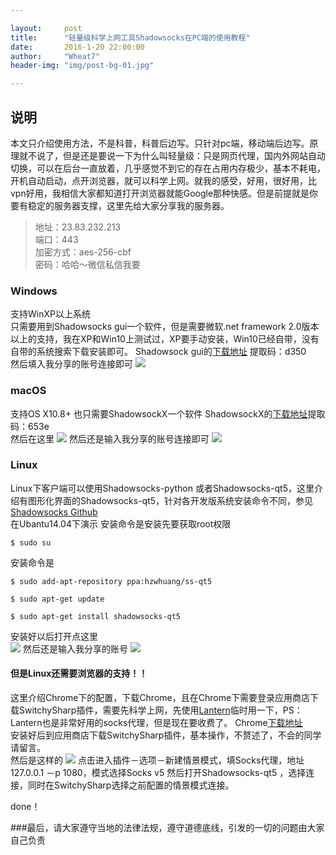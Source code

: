 ```yaml
---

layout:     post   
title:      "轻量级科学上网工具Shadowsocks在PC端的使用教程"     
date:       2016-1-20 22:00:00   
author:     "Wheat7"        
header-img: "img/post-bg-01.jpg"

---
```




## 说明
本文只介绍使用方法，不是科普，科普后边写。只针对pc端，移动端后边写。原理就不说了，但是还是要说一下为什么叫轻量级：只是网页代理，国内外网站自动切换，可以在后台一直放着，几乎感觉不到它的存在占用内存极少，基本不耗电，开机自动启动，点开浏览器，就可以科学上网。就我的感受，好用，很好用，比vpn好用，我相信大家都知道打开浏览器就能Google那种快感。但是前提就是你要有稳定的服务器支撑，这里先给大家分享我的服务器。   
>地址：23.83.232.213     
>端口：443   
>加密方式：aes-256-cbf  
>密码：哈哈～微信私信我要

### Windows
支持WinXP以上系统  
只需要用到Shadowsocks gui一个软件，但是需要微软.net framework 2.0版本以上的支持，我在XP和Win10上测试过，XP要手动安装，Win10已经自带，没有自带的系统搜索下载安装即可。
Shadowsock gui的[下载地址](https://yunpan.cn/cxaFIBBTFNg4A) 提取码：d350   
然后填入我分享的账号连接即可
![](http://ogzwf5uv0.bkt.clouddn.com/%E5%B1%8F%E5%B9%95%E5%BF%AB%E7%85%A7%202016-03-01%2019.32.03.png)

### macOS
支持OS X10.8+
也只需要ShadowsockX一个软件
 ShadowsockX的[下载地址](https://yunpan.cn/cxaL7byhukrXz)提取码：653e  
然后在这里
![](http://ogzwf5uv0.bkt.clouddn.com/%E5%B1%8F%E5%B9%95%E5%BF%AB%E7%85%A7%202016-03-01%2019.37.34.png)
然后还是输入我分享的账号连接即可
![](http://ogzwf5uv0.bkt.clouddn.com/%E5%B1%8F%E5%B9%95%E5%BF%AB%E7%85%A7%202016-03-01%2019.37.44.png)

### Linux

Linux下客户端可以使用Shadowsocks-python 或者Shadowsocks-qt5，这里介绍有图形化界面的Shadowsocks-qt5，针对各开发版系统安装命令不同，参见[Shadowsocks Github](https://github.com/shadowsocks/shadowsocks-qt5/wiki/Installation)            
在Ubantu14.04下演示
安装命令是安装先要获取root权限
```
$ sudo su
```
安装命令是
```
$ sudo add-apt-repository ppa:hzwhuang/ss-qt5     
```
``` 
$ sudo apt-get update     
```
```	
$ sudo apt-get install shadowsocks-qt5 	             
```
安装好以后打开点这里   
![](http://ogzwf5uv0.bkt.clouddn.com/%E5%B1%8F%E5%B9%95%E5%BF%AB%E7%85%A7%202016-03-01%2019.42.09.png)
然后还是输入我分享的账号
![](http://ogzwf5uv0.bkt.clouddn.com/%E5%B1%8F%E5%B9%95%E5%BF%AB%E7%85%A7%202016-03-01%2019.42.27.png)

#### 但是Linux还需要浏览器的支持！！
这里介绍Chrome下的配置，下载Chrome，且在Chrome下需要登录应用商店下载SwitchySharp插件，需要先科学上网，先使用[Lantern](https://github.com/getlantern/lantern)临时用一下，PS：Lantern也是非常好用的socks代理，但是现在要收费了。 
Chrome[下载地址](https://www.google.com/chrome/)   
安装好后到应用商店下载SwitchySharp插件，基本操作，不赘述了，不会的同学请留言。   
然后是这样的
![](http://ogzwf5uv0.bkt.clouddn.com/%E5%B1%8F%E5%B9%95%E5%BF%AB%E7%85%A7%202016-03-01%2020.21.20.png)
点击进入插件－选项－新建情景模式，填Socks代理，地址127.0.0.1 －p 1080，模式选择Socks v5
然后打开Shadowsocks-qt5 ，选择连接，同时在SwitchySharp选择之前配置的情景模式连接。
  
done！


###最后，请大家遵守当地的法律法规，遵守道德底线，引发的一切的问题由大家自己负责






